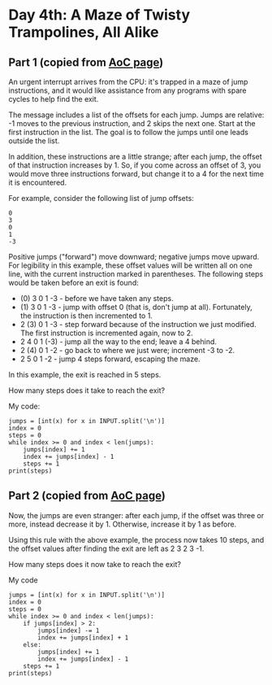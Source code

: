 # Day 4th: A Maze of Twisty Trampolines, All Alike

Part 1 (copied from [AoC page](http://adventofcode.com/2017/day/5))
------
An urgent interrupt arrives from the CPU: it's trapped in a maze of jump instructions, and it would like assistance from any programs with spare cycles to help find the exit.

The message includes a list of the offsets for each jump. Jumps are relative: -1 moves to the previous instruction, and 2 skips the next one. Start at the first instruction in the list. The goal is to follow the jumps until one leads outside the list.

In addition, these instructions are a little strange; after each jump, the offset of that instruction increases by 1. So, if you come across an offset of 3, you would move three instructions forward, but change it to a 4 for the next time it is encountered.

For example, consider the following list of jump offsets:

    0
    3
    0
    1
    -3
Positive jumps ("forward") move downward; negative jumps move upward. For legibility in this example, these offset values will be written all on one line, with the current instruction marked in parentheses. The following steps would be taken before an exit is found:

- (0) 3  0  1  -3  - before we have taken any steps.
- (1) 3  0  1  -3  - jump with offset 0 (that is, don't jump at all). Fortunately, the instruction is then incremented to 1.
-  2 (3) 0  1  -3  - step forward because of the instruction we just modified. The first instruction is incremented again, now to 2.
-  2  4  0  1 (-3) - jump all the way to the end; leave a 4 behind.
-  2 (4) 0  1  -2  - go back to where we just were; increment -3 to -2.
-  2  5  0  1  -2  - jump 4 steps forward, escaping the maze.

In this example, the exit is reached in 5 steps.

How many steps does it take to reach the exit?

My code:

    jumps = [int(x) for x in INPUT.split('\n')]
    index = 0
    steps = 0
    while index >= 0 and index < len(jumps):
        jumps[index] += 1
        index += jumps[index] - 1
        steps += 1
    print(steps)

Part 2 (copied from [AoC page](http://adventofcode.com/2017/day/5))
------
Now, the jumps are even stranger: after each jump, if the offset was three or more, instead decrease it by 1. Otherwise, increase it by 1 as before.

Using this rule with the above example, the process now takes 10 steps, and the offset values after finding the exit are left as 2 3 2 3 -1.

How many steps does it now take to reach the exit?

My code

    jumps = [int(x) for x in INPUT.split('\n')]
    index = 0
    steps = 0
    while index >= 0 and index < len(jumps):
        if jumps[index] > 2:
            jumps[index] -= 1
            index += jumps[index] + 1
        else:
            jumps[index] += 1
            index += jumps[index] - 1
        steps += 1
    print(steps)
